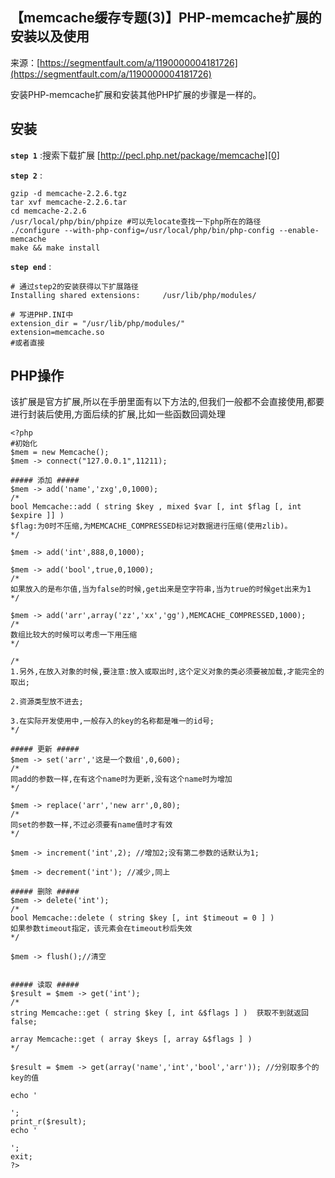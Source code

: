 ## 【memcache缓存专题(3)】PHP-memcache扩展的安装以及使用

来源：[https://segmentfault.com/a/1190000004181726](https://segmentfault.com/a/1190000004181726)

安装PHP-memcache扩展和安装其他PHP扩展的步骤是一样的。

## 安装

**`step 1`** :搜索下载扩展 [http://pecl.php.net/package/memcache][0]

**`step 2`** :

```LANG
gzip -d memcache-2.2.6.tgz
tar xvf memcache-2.2.6.tar
cd memcache-2.2.6
/usr/local/php/bin/phpize #可以先locate查找一下php所在的路径
./configure --with-php-config=/usr/local/php/bin/php-config --enable-memcache
make && make install
```

**`step end`** :

```LANG
# 通过step2的安装获得以下扩展路径
Installing shared extensions:     /usr/lib/php/modules/

# 写进PHP.INI中
extension_dir = "/usr/lib/php/modules/"
extension=memcache.so
#或者直接
```
## PHP操作

该扩展是官方扩展,所以在手册里面有以下方法的,但我们一般都不会直接使用,都要进行封装后使用,方面后续的扩展,比如一些函数回调处理

```LANG
<?php 
#初始化
$mem = new Memcache();
$mem -> connect("127.0.0.1",11211);

##### 添加 #####
$mem -> add('name','zxg',0,1000);
/*
bool Memcache::add ( string $key , mixed $var [, int $flag [, int $expire ]] )
$flag:为0时不压缩,为MEMCACHE_COMPRESSED标记对数据进行压缩(使用zlib)。 
*/

$mem -> add('int',888,0,1000);

$mem -> add('bool',true,0,1000);
/*
如果放入的是布尔值,当为false的时候,get出来是空字符串,当为true的时候get出来为1
*/

$mem -> add('arr',array('zz','xx','gg'),MEMCACHE_COMPRESSED,1000);
/*
数组比较大的时候可以考虑一下用压缩
*/

/*
1.另外,在放入对象的时候,要注意:放入或取出时,这个定义对象的类必须要被加载,才能完全的取出;

2.资源类型放不进去;

3.在实际开发使用中,一般存入的key的名称都是唯一的id号;
*/

##### 更新 #####
$mem -> set('arr','这是一个数组',0,600);
/*
同add的参数一样,在有这个name时为更新,没有这个name时为增加
*/

$mem -> replace('arr','new arr',0,80);
/*
同set的参数一样,不过必须要有name值时才有效
*/

$mem -> increment('int',2); //增加2;没有第二参数的话默认为1;

$mem -> decrement('int'); //减少,同上

##### 删除 #####
$mem -> delete('int');
/*
bool Memcache::delete ( string $key [, int $timeout = 0 ] )
如果参数timeout指定，该元素会在timeout秒后失效
*/

$mem -> flush();//清空


##### 读取 #####
$result = $mem -> get('int');
/*
string Memcache::get ( string $key [, int &$flags ] )  获取不到就返回false;

array Memcache::get ( array $keys [, array &$flags ] )
*/

$result = $mem -> get(array('name','int','bool','arr')); //分别取多个的key的值

echo '

';
print_r($result);
echo '

'; 
exit;
?>  
```

[0]: http://pecl.php.net/package/memcache